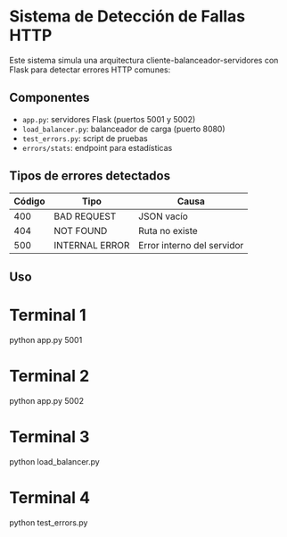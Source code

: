 # Sistema de Detección de Fallas HTTP

Este sistema simula una arquitectura cliente-balanceador-servidores con Flask para detectar errores HTTP comunes:

## Componentes

- `app.py`: servidores Flask (puertos 5001 y 5002)
- `load_balancer.py`: balanceador de carga (puerto 8080)
- `test_errors.py`: script de pruebas
- `errors/stats`: endpoint para estadísticas

## Tipos de errores detectados

| Código | Tipo            | Causa                        |
|--------|------------------|------------------------------|
| 400    | BAD REQUEST      | JSON vacío                   |
| 404    | NOT FOUND        | Ruta no existe               |
| 500    | INTERNAL ERROR   | Error interno del servidor   |

## Uso

# Terminal 1
python app.py 5001

# Terminal 2
python app.py 5002

# Terminal 3
python load_balancer.py

# Terminal 4
python test_errors.py
